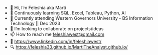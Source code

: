 - 👋 Hi, I’m Feleshia aka Marti
- 👀 Continuously learning SQL, Excel, Tableau, Python, AI
- 🚧 Currently attending Western Governors University - BS Information Technology || Dec 2023
- 💞️ I’m looking to collaborate on projects/ideas
- 📫 How to reach me feleshiawest@gmail.com
- 🔗 https://www.linkedin.com/in/feleshiawest/
- 🔍 https://feleshia33.github.io/MartiTheAnalyst.github.io/

<!---
feleshia33/feleshia33 is a ✨ special ✨ repository because its `README.md` (this file) appears on your GitHub profile.
You can click the Preview link to take a look at your changes.
--->
